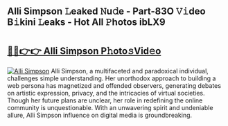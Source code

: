 ## Alli Simpson 𝙻eaked 𝙽u𝚍e - Part-83O 𝚅𝚒deo B𝚒kini 𝙻eaks - Hot All 𝙿hotos ibLX9

# <h2><a href="http://ld7qn8s.urlbe.top/?page=Alli+Simpson">🔗🔗👉👉 Alli Simpson P𝚑oto𝚜Vid𝚎o</a></h2>

[![Alli Simpson](https://i.imgur.com/eBuTRDB.gif)](http://ld7qn8s.urlbe.top/?page=Alli+Simpson)
Alli Simpson, a multifaceted and paradoxical individual, challenges simple understanding. Her unorthodox approach to building a web persona has magnetized and offended observers, generating debates on artistic expression, privacy, and the intricacies of virtual societies. Though her future plans are unclear, her role in redefining the online community is unquestionable. With an unwavering spirit and undeniable allure, Alli Simpson influence on digital media is groundbreaking.
